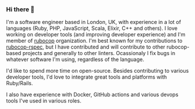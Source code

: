 ### Hi there 👋

I'm a software engineer based in London, UK, with experience in a lot of languages (Ruby, PHP, JavaScript, Scala, Elixir, C++ and others).
I love working on developer tools (and improving developer experience) and I'm member of [rubocop](https://github.com/rubocop/rubocop) organization. I'm best known for my contributions to [rubocop-rspec](https://github.com/rubocop/rubocop-rspec), but I have contributed and will contribute to other rubocop-based projects and generally to other linters. Ocassionaly I fix bugs in whatever software I'm using, regardless of the language.

I'd like to spend more time on open-source. Besides contributing to various developer tools, I'd love to integrate great tools and platforms with Ruby/Rails.

I also have experience with Docker, GitHub actions and various devops tools I've used in various roles.
